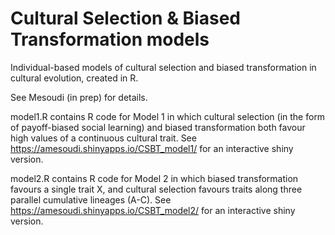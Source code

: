 # Cultural Selection & Biased Transformation models

Individual-based models of cultural selection and biased transformation in cultural evolution, created in R. 

See Mesoudi (in prep) for details.

model1.R contains R code for Model 1 in which cultural selection (in the form of payoff-biased social learning) and biased transformation both favour high values of a continuous cultural trait. See https://amesoudi.shinyapps.io/CSBT_model1/ for an interactive shiny version.

model2.R contains R code for Model 2 in which biased transformation favours a single trait X, and cultural selection favours traits along three parallel cumulative lineages (A-C). See https://amesoudi.shinyapps.io/CSBT_model2/ for an interactive shiny version.
